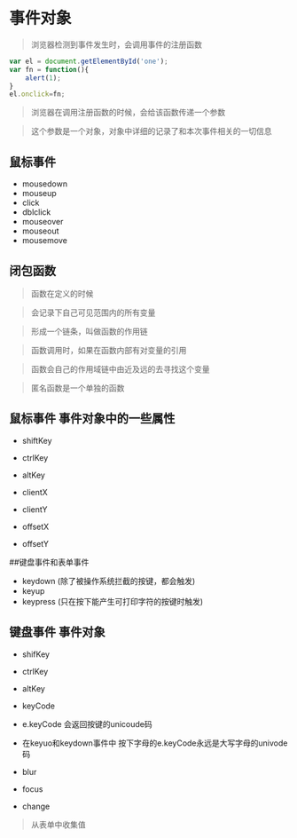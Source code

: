 # 事件对象

> 浏览器检测到事件发生时，会调用事件的注册函数
```javascript
var el = document.getElementById('one');
var fn = function(){
	alert(1);
}
el.onclick=fn;
```

> 浏览器在调用注册函数的时候，会给该函数传递一个参数

> 这个参数是一个对象，对象中详细的记录了和本次事件相关的一切信息

## 鼠标事件

* mousedown
* mouseup
* click
* dblclick
* mouseover
* mouseout
* mousemove

## 闭包函数

> 函数在定义的时候

> 会记录下自己可见范围内的所有变量

> 形成一个链条，叫做函数的作用链

> 函数调用时，如果在函数内部有对变量的引用

> 函数会自己的作用域链中由近及远的去寻找这个变量

> 匿名函数是一个单独的函数

## 鼠标事件 事件对象中的一些属性

* shiftKey
* ctrlKey
* altKey

* clientX
* clientY

* offsetX
* offsetY

##键盘事件和表单事件
 
* keydown   (除了被操作系统拦截的按键，都会触发)
* keyup
* keypress  (只在按下能产生可打印字符的按键时触发)

## 键盘事件 事件对象

* shifKey
* ctrlKey
* altKey

* keyCode
* e.keyCode  会返回按键的unicoude码
* 在keyuo和keydown事件中  按下字母的e.keyCode永远是大写字母的univode码

* blur
* focus
* change

> 从表单中收集值






